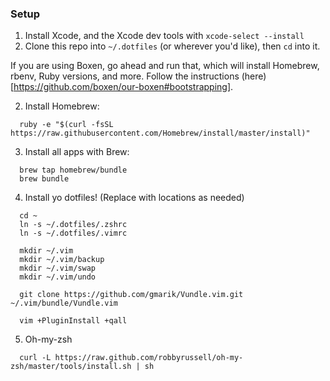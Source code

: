 ### Setup

1. Install Xcode, and the Xcode dev tools with `xcode-select --install`
2. Clone this repo into `~/.dotfiles` (or wherever you'd like), then `cd` into it.

If you are using Boxen, go ahead and run that, which will install Homebrew, rbenv, Ruby versions, and more.
Follow the instructions (here)[https://github.com/boxen/our-boxen#bootstrapping].

2. Install Homebrew:

```
  ruby -e "$(curl -fsSL https://raw.githubusercontent.com/Homebrew/install/master/install)"
```

3. Install all apps with Brew:

```
  brew tap homebrew/bundle
  brew bundle
```

4. Install yo dotfiles! (Replace with locations as needed)

```
  cd ~
  ln -s ~/.dotfiles/.zshrc
  ln -s ~/.dotfiles/.vimrc

  mkdir ~/.vim
  mkdir ~/.vim/backup
  mkdir ~/.vim/swap
  mkdir ~/.vim/undo

  git clone https://github.com/gmarik/Vundle.vim.git ~/.vim/bundle/Vundle.vim

  vim +PluginInstall +qall
```

5. Oh-my-zsh

```
  curl -L https://raw.github.com/robbyrussell/oh-my-zsh/master/tools/install.sh | sh
```
